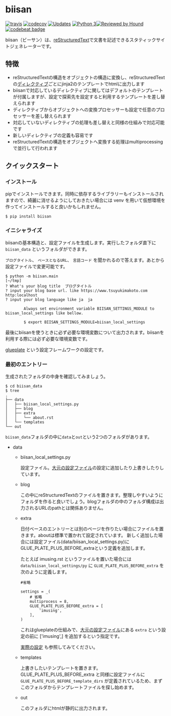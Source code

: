# biisan

[![travis](https://travis-ci.org/tsuyukimakoto/biisan.svg?branch=master)](https://travis-ci.org/tsuyukimakoto/biisan) [![codecov](https://codecov.io/gh/tsuyukimakoto/biisan/branch/master/graph/badge.svg)](https://codecov.io/gh/tsuyukimakoto/biisan) [![Updates](https://pyup.io/repos/github/tsuyukimakoto/biisan/shield.svg)](https://pyup.io/repos/github/tsuyukimakoto/biisan/) [![Python 3](https://pyup.io/repos/github/tsuyukimakoto/biisan/python-3-shield.svg)](https://pyup.io/repos/github/tsuyukimakoto/biisan/)[![Reviewed by Hound](https://img.shields.io/badge/Reviewed_by-Hound-8E64B0.svg)](https://houndci.com)[![codebeat badge](https://codebeat.co/badges/e5a0ad5d-baab-4795-b07d-e03594b477d4)](https://codebeat.co/projects/github-com-tsuyukimakoto-biisan-master)

biisan（ビーサン）は、[reStructuredText](http://docutils.sourceforge.net/rst.html)で文書を記述できるスタティックサイトジェネレーターです。

## 特徴

- reStructuredTextの構造をオブジェクトの構造に変換し、reStructuredTextの[ディレクティブ](http://docutils.sourceforge.net/docs/user/rst/cheatsheet.txt)ごとにjinja2のテンプレートでhtmlに出力します
- biisanで対応しているディレクティブに関してはデフォルトのテンプレートが付属しますが、設定で探索先を設定すると利用するテンプレートを差し替えられます
- ディレクティブからオブジェクトへの変換プロセッサーも設定で任意のプロセッサーを差し替えられます
- 対応していないディレクティブの処理も差し替えと同様の仕組みで対応可能です
- 新しいディレクティブの定義も容易です
- reStructuredTextの構造をオブジェクトへ変換する処理はmultiprocessingで並行して行われます

## クイックスタート

### インストール

pipでインストールできます。同時に依存するライブラリーもインストールされますので、綺麗に消せるようにしておきたい場合には venv を用いて仮想環境を作ってインストールすると良いかもしれません。

```
$ pip install biisan
```

### イニシャライズ

biisanの基本構造と、設定ファイルを生成します。実行したフォルダ直下に `biisan_data` というフォルダができます。

`ブログタイトル`、 `ベースとなるURL`、 `言語コード` を聞かれるので答えます。あとから設定ファイルで変更可能です。

```
$ python -m biisan.main                                                                                                                                       [~/tmp]
? What's your blog title  ブログタイトル
? input your blog base url. like https://www.tsuyukimakoto.com  http:localhost
? input your blog language like ja  ja

        Always set environment variable BIISAN_SETTINGS_MODULE to biisan_local_settings like bellow.

        $ export BIISAN_SETTINGS_MODULE=biisan_local_settings

```

最後にbiisanを使うときに必ず必要な環境変数について出力されます。biisanを利用する際には必ず必要な環境変数です。

[glueplate](https://pypi.org/project/glueplate/) という設定フレームワークの設定です。

### 最初のエントリー

生成されたフォルダの中身を確認してみましょう。

```
$ cd biisan_data                                                                                     $ tree
.
├── data
│   ├── biisan_local_settings.py
│   ├── blog
│   ├── extra
│   │   └── about.rst
│   └── templates
└── out
```

`biisan_data`フォルダの中に`data`と`out`という2つのフォルダがあります。

- data

    - biisan_local_settings.py

        設定ファイル。[大元の設定ファイル](https://github.com/tsuyukimakoto/biisan/blob/master/biisan/biisan_settings.py)の設定に追加したり上書きしたりしています。

    - blog

        この中にreStructuredTextのファイルを置きます。整理しやすいようにフォルダを作ると良いでしょう。blogフォルダの中のフォルダ構成は出力されるURLのpathとは関係ありません。

    - extra

        日付ベースのエントリーとは別のページを作りたい場合にファイルを置きます。aboutは標準で置かれて設定されています。
        新しく追加した場合には設定ファイル(data/biisan_local_settings.py)にGLUE_PLATE_PLUS_BEFORE_extraという定義を追加します。

        たとえば imusing.rst というファイルを置いた場合には `data/biisan_local_settings/py` に `GLUE_PLATE_PLUS_BEFORE_extra` を次のように定義します。

        ```
        #省略

        settings = _(
            # 省略
            multiprocess = 8,
            GLUE_PLATE_PLUS_BEFORE_extra = [
                'imusing',
            ],
        )
        ```

        これはglueplateの仕組みで、[大元の設定ファイル](https://github.com/tsuyukimakoto/biisan/blob/master/biisan/biisan_settings.py)にある `extra` という設定の前に ['imusing',] を追加するという指定です。

        [実際の設定](https://github.com/tsuyukimakoto/tsuyukimakoto.com/blob/master/data/biisan_local_settings.py#L19) も参照してみてください。

    - templates

        上書きしたいテンプレートを置きます。 GLUE_PLATE_PLUS_BEFORE_extra と同様に設定ファイルに `GLUE_PLATE_PLUS_BEFORE_template_dirs` が定義されているため、まずこのフォルダからテンプレートファイルを探し始めます。

  - out

      このフォルダにhtmlが静的に出力されます。

